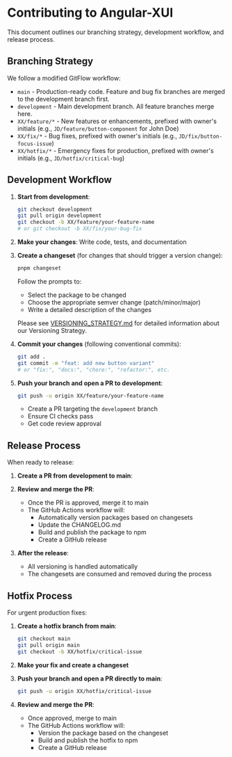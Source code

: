 # Contributing to Angular-XUI

This document outlines our branching strategy, development workflow, and release process.

## Branching Strategy

We follow a modified GitFlow workflow:

- `main` - Production-ready code. Feature and bug fix branches are merged to the development branch first.
- `development` - Main development branch. All feature branches merge here.
- `XX/feature/*` - New features or enhancements, prefixed with owner's initials (e.g., `JD/feature/button-component` for John Doe)
- `XX/fix/*` - Bug fixes, prefixed with owner's initials (e.g., `JD/fix/button-focus-issue`)
- `XX/hotfix/*` - Emergency fixes for production, prefixed with owner's initials (e.g., `JD/hotfix/critical-bug`)

## Development Workflow

1. **Start from development**:

   ```bash
   git checkout development
   git pull origin development
   git checkout -b XX/feature/your-feature-name
   # or git checkout -b XX/fix/your-bug-fix
   ```

2. **Make your changes**: Write code, tests, and documentation

3. **Create a changeset** (for changes that should trigger a version change):

   ```bash
   pnpm changeset
   ```

   Follow the prompts to:

   - Select the package to be changed
   - Choose the appropriate semver change (patch/minor/major)
   - Write a detailed description of the changes

   Please see [VERSIONING_STRATEGY.md](./.changeset/VERSIONING_STRATEGY.md) for detailed information about our Versioning Strategy.

4. **Commit your changes** (following conventional commits):

   ```bash
   git add .
   git commit -m "feat: add new button variant"
   # or "fix:", "docs:", "chore:", "refactor:", etc.
   ```

5. **Push your branch and open a PR to development**:
   ```bash
   git push -u origin XX/feature/your-feature-name
   ```
   - Create a PR targeting the `development` branch
   - Ensure CI checks pass
   - Get code review approval

## Release Process

When ready to release:

1. **Create a PR from development to main**:

2. **Review and merge the PR**:

   - Once the PR is approved, merge it to main
   - The GitHub Actions workflow will:
     - Automatically version packages based on changesets
     - Update the CHANGELOG.md
     - Build and publish the package to npm
     - Create a GitHub release

3. **After the release**:
   - All versioning is handled automatically
   - The changesets are consumed and removed during the process

## Hotfix Process

For urgent production fixes:

1. **Create a hotfix branch from main**:

   ```bash
   git checkout main
   git pull origin main
   git checkout -b XX/hotfix/critical-issue
   ```

2. **Make your fix and create a changeset**

3. **Push your branch and open a PR directly to main**:

   ```bash
   git push -u origin XX/hotfix/critical-issue
   ```

4. **Review and merge the PR**:

   - Once approved, merge to main
   - The GitHub Actions workflow will:
     - Version the package based on the changeset
     - Build and publish the hotfix to npm
     - Create a GitHub release
